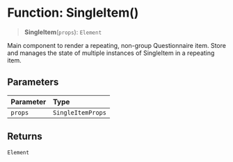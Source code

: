 # Function: SingleItem()

> **SingleItem**(`props`): `Element`

Main component to render a repeating, non-group Questionnaire item.
Store and manages the state of multiple instances of SingleItem in a repeating item.

## Parameters

| Parameter | Type |
| :------ | :------ |
| `props` | `SingleItemProps` |

## Returns

`Element`
